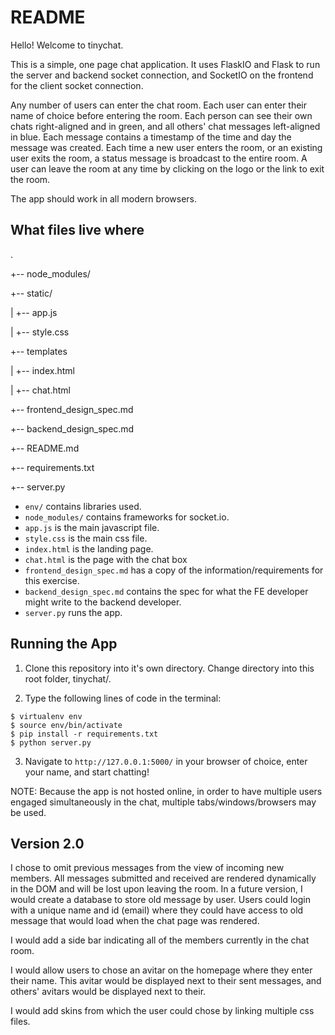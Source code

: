# README


Hello! Welcome to tinychat. 


This is a simple, one page chat application. It uses FlaskIO and Flask to run the server and backend socket connection, and SocketIO on the frontend for the client socket connection. 


Any number of users can enter the chat room. Each user can enter their name of choice before entering the room. Each person can see their own chats right-aligned and in green, and all others' chat messages left-aligned in blue. Each message contains a timestamp of the time and day the message was created. Each time a new user enters the room, or an existing user exits the room, a status message is broadcast to the entire room. A user can leave the room at any time by clicking on the logo or the link to exit the room. 

The app should work in all modern browsers. 


## What files live where

.


+-- node_modules/


+-- static/


|   +-- app.js


|   +-- style.css


+-- templates


|   +-- index.html


|   +-- chat.html


+-- frontend_design_spec.md


+-- backend_design_spec.md


+-- README.md


+-- requirements.txt


+-- server.py



* `env/` contains libraries used.
* `node_modules/` contains frameworks for socket.io.
* `app.js` is the main javascript file.
* `style.css` is the main css file.
* `index.html` is the landing page. 
* `chat.html` is the page with the chat box
* `frontend_design_spec.md` has a copy of the information/requirements for this
  exercise.
* `backend_design_spec.md` contains the spec for what the FE developer might write to the
  backend developer. 
* `server.py` runs the app. 


## Running the App

1. Clone this repository into it's own directory. Change directory into this root folder, tinychat/. 

2. Type the following lines of code in the terminal: 

```
$ virtualenv env
$ source env/bin/activate
$ pip install -r requirements.txt
$ python server.py
```

3. Navigate to `http://127.0.0.1:5000/` in your browser of choice, enter your name, and start chatting! 


NOTE: Because the app is not hosted online, in order to have multiple users engaged simultaneously in the chat, multiple tabs/windows/browsers may be used. 


## Version 2.0

I chose to omit previous messages from the view of incoming new members. All messages submitted and received are rendered dynamically in the DOM and will be lost upon leaving the room. In a future version, I would create a database to store old message by user. Users could login with a unique name and id (email) where they could have access to old message that would load when the chat page was rendered. 

I would add a side bar indicating all of the members currently in the chat room. 

I would allow users to chose an avitar on the homepage where they enter their name. This avitar would be displayed next to their sent messages, and others' avitars would be displayed next to their. 

I would add skins from which the user could chose by linking multiple css files. 


